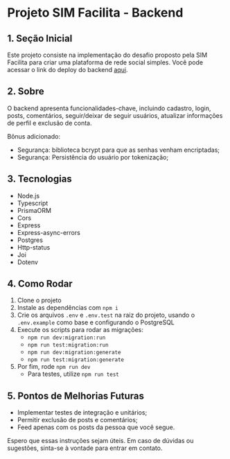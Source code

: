 # Projeto SIM Facilita - Backend

## 1. Seção Inicial
Este projeto consiste na implementação do desafio proposto pela SIM Facilita para criar uma plataforma de rede social simples. Você pode acessar o link do deploy do backend [aqui](https://desafio-sim-facilita.onrender.com).

## 2. Sobre
O backend apresenta funcionalidades-chave, incluindo cadastro, login, posts, comentários, seguir/deixar de seguir usuários, atualizar informações de perfil e exclusão de conta.

Bônus adicionado:
- Segurança: biblioteca bcrypt para que as senhas venham encriptadas;
- Segurança: Persistência do usuário por tokenização;

## 3. Tecnologias
- Node.js
- Typescript
- PrismaORM
- Cors
- Express
- Express-async-errors
- Postgres
- Http-status
- Joi
- Dotenv

## 4. Como Rodar
1. Clone o projeto
2. Instale as dependências com `npm i`
3. Crie os arquivos `.env` e `.env.test` na raiz do projeto, usando o `.env.example` como base e configurando o PostgreSQL
4. Execute os scripts para rodar as migrações:
   - `npm run dev:migration:run`
   - `npm run test:migration:run`
   - `npm run dev:migration:generate`
   - `npm run test:migration:generate`
5. Por fim, rode `npm run dev`
   - Para testes, utilize `npm run test`

## 5. Pontos de Melhorias Futuras
- Implementar testes de integração e unitários;
- Permitir exclusão de posts e comentários;
- Feed apenas com os posts da pessoa que você segue.

Espero que essas instruções sejam úteis. Em caso de dúvidas ou sugestões, sinta-se à vontade para entrar em contato.
